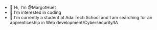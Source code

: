 - 👋 Hi, I’m @MargotHuet
- 👀 I’m interested in coding
- 🌱 I’m currently a student at Ada Tech School and I am searching for an apprenticeship in Web development/Cybersecurity/IA

<!---
MargotHuet/MargotHuet is a ✨ special ✨ repository because its `README.md` (this file) appears on your GitHub profile.
You can click the Preview link to take a look at your changes.
--->
